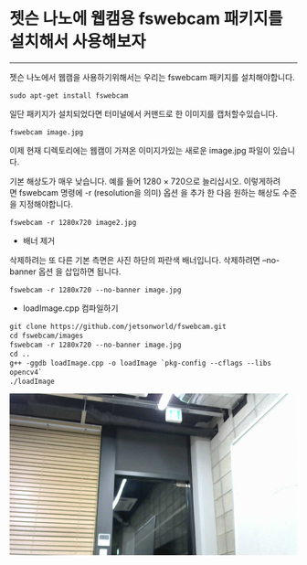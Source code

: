 # 젯슨 나노에 웹캠용 fswebcam 패키지를 설치해서 사용해보자
***

젯슨 나노에서 웹캠을 사용하기위해서는 우리는 fswebcam 패키지를 설치해야합니다.
```
sudo apt-get install fswebcam
```

일단 패키지가 설치되었다면 터미널에서 커맨드로 한 이미지를 캡처할수있습니다.
```
fswebcam image.jpg
```

이제 현재 디렉토리에는 웹캠이 가져온 이미지가있는 새로운 image.jpg 파일이 있습니다.

기본 해상도가 매우 낮습니다. 예를 들어 1280 × 720으로 늘리십시오. 이렇게하려면 fswebcam 명령에 -r (resolution을 의미) 옵션 을 추가 한 다음 원하는 해상도 수준을 지정해야합니다.

```
fswebcam -r 1280x720 image2.jpg
```

* 배너 제거

삭제하려는 또 다른 기본 측면은 사진 하단의 파란색 배너입니다. 삭제하려면 –no-banner 옵션 을 삽입하면 됩니다.

```
fswebcam -r 1280x720 --no-banner image.jpg
```

* loadImage.cpp 컴파일하기
```
git clone https://github.com/jetsonworld/fswebcam.git
cd fswebcam/images
fswebcam -r 1280x720 --no-banner image.jpg
cd ..
g++ -ggdb loadImage.cpp -o loadImage `pkg-config --cflags --libs opencv4`
./loadImage
```

![image.jpg](https://raw.githubusercontent.com/jetsonworld/OpenCV_On_JetsonNano/master/01_fswebcam/images/image.jpg)

